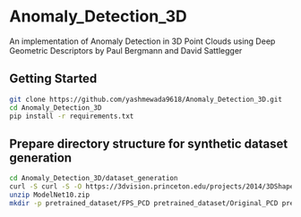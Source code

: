 # Anomaly_Detection_3D
An implementation of Anomaly Detection in 3D Point Clouds using Deep Geometric Descriptors by Paul Bergmann and David Sattlegger

## Getting Started

```bash
git clone https://github.com/yashmewada9618/Anomaly_Detection_3D.git
cd Anomaly_Detection_3D
pip install -r requirements.txt
```

## Prepare directory structure for synthetic dataset generation

```bash
cd Anomaly_Detection_3D/dataset_generation
curl -S curl -S -O https://3dvision.princeton.edu/projects/2014/3DShapeNets/ModelNet10.zip
unzip ModelNet10.zip
mkdir -p pretrained_dataset/FPS_PCD pretrained_dataset/Original_PCD pretrained_dataset/Scenes pretrained_dataset/train pretrained_dataset/val
```
